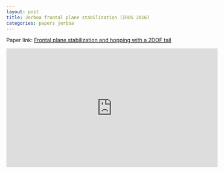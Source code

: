 ```yaml
---
layout: post
title: Jerboa frontal plane stabilization (IROS 2016)
categories: papers jerboa
---
```


Paper link: [Frontal plane stabilization and hopping with a 2DOF tail](https://scholar.google.com/citations?view_op=view_citation&hl=en&user=m-A4ZdEAAAAJ&citation_for_view=m-A4ZdEAAAAJ:dBIO0h50nwkC)

<iframe width="560" height="315" src="https://www.youtube.com/embed/vxgkAOdeP1Y" title="YouTube video player" frameborder="0" allow="accelerometer; autoplay; clipboard-write; encrypted-media; gyroscope; picture-in-picture; web-share" allowfullscreen></iframe>
